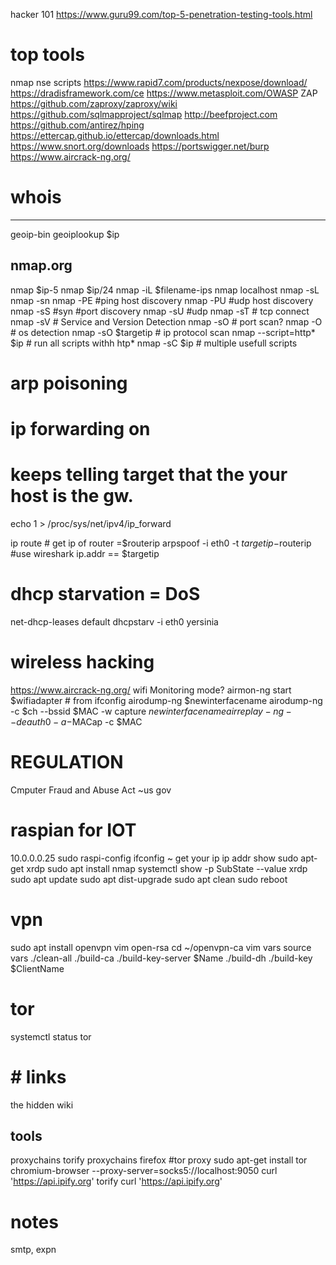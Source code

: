 hacker 101
https://www.guru99.com/top-5-penetration-testing-tools.html


# top tools
nmap nse scripts
https://www.rapid7.com/products/nexpose/download/
https://dradisframework.com/ce
https://www.metasploit.com/OWASP ZAP
https://github.com/zaproxy/zaproxy/wiki
https://github.com/sqlmapproject/sqlmap
http://beefproject.com
https://github.com/antirez/hping
https://ettercap.github.io/ettercap/downloads.html
https://www.snort.org/downloads
https://portswigger.net/burp
https://www.aircrack-ng.org/



# whois
--------
geoip-bin
geoiplookup $ip

nmap.org
----------
nmap $ip-5
nmap $ip/24
nmap -iL $filename-ips
nmap localhost
nmap -sL
nmap -sn
nmap -PE #ping host discovery
nmap -PU #udp host discovery
nmap -sS  #syn #port discovery
nmap -sU #udp
nmap -sT # tcp connect
nmap -sV # Service and Version Detection
nmap -sO # port scan? 
nmap -O # os detection 
nmap -sO $targetip # ip protocol scan
nmap --script=http* $ip # run all scripts withh htp*
nmap -sC $ip # multiple usefull scripts 

# arp poisoning
# ip forwarding on
# keeps telling target that the your host is the gw. 
echo 1 > /proc/sys/net/ipv4/ip_forward

ip route # get ip of router =$routerip
arpspoof -i eth0 -t $targetip -$routerip 
#use wireshark ip.addr == $targetip

# dhcp starvation = DoS
net-dhcp-leases default
dhcpstarv -i eth0
yersinia 

# wireless hacking
https://www.aircrack-ng.org/
wifi Monitoring mode? 
airmon-ng start $wifiadapter # from ifconfig
airodump-ng $newinterfacename
airodump-ng -c $ch --bssid $MAC -w capture $newinterfacename
airreplay-ng --deauth 0 -a -$MACap -c $MAC

# REGULATION
Cmputer Fraud and Abuse Act ~us gov

# raspian for IOT
10.0.0.0.25
sudo raspi-config
ifconfig ~ get your ip
ip addr show 
sudo apt-get xrdp
sudo apt install nmap
systemctl show -p SubState --value xrdp
sudo apt update
sudo apt dist-upgrade
sudo apt clean
sudo reboot

# vpn
sudo apt install openvpn vim  open-rsa
cd ~/openvpn-ca 
vim vars
source vars
./clean-all
./build-ca
./build-key-server $Name
./build-dh
./build-key $ClientName

# tor
systemctl status tor
# # links
the hidden wiki
## tools
proxychains
torify
proxychains firefox
#tor proxy
sudo apt-get install tor
chromium-browser --proxy-server=socks5://localhost:9050
curl 'https://api.ipify.org'
torify curl 'https://api.ipify.org'

# notes
smtp, expn